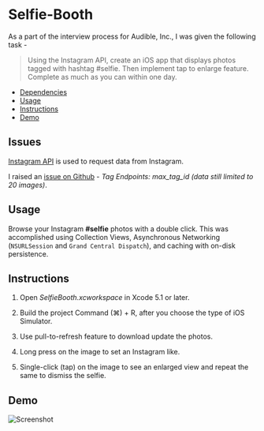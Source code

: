 # Selfie-Booth

As a part of the interview process for Audible, Inc., I was given the following task -

>Using the Instagram API, create an iOS app that displays photos tagged with hashtag #selfie. Then implement tap to enlarge feature. Complete as much as you can within one day.


- [Dependencies](#dependencies)
- [Usage](#usage)
- [Instructions](#instructions)
- [Demo](#demo)

## Issues 

[Instagram API](http://instagram.com/developer/) is used to request data from Instagram.

I raised an [issue on Github](https://github.com/Instagram/instagram-ruby-gem/issues/140) - *Tag Endpoints: max_tag_id (data still limited to 20 images)*.

## Usage

Browse your Instagram **#selfie** photos with a double click. This was accomplished using Collection Views, Asynchronous Networking (`NSURLSession` and `Grand Central Dispatch`), and caching with on-disk persistence.

## Instructions 

1) Open *SelfieBooth.xcworkspace* in Xcode 5.1 or later.

2) Build the project Command (⌘) + R, after you choose the type of iOS Simulator.

3) Use pull-to-refresh feature to download update the photos.

4) Long press on the image to set an Instagram like.

5) Single-click (tap) on the image to see an enlarged view and repeat the same to dismiss the selfie.

## Demo
![Screenshot](http://i.imgur.com/thjWsSh.gif)
